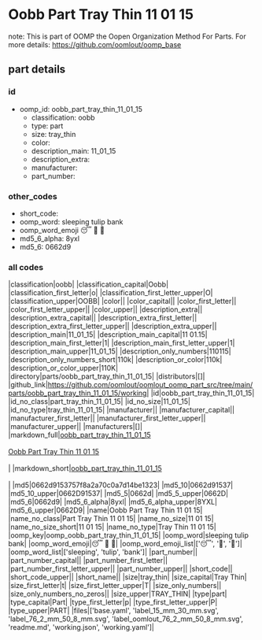# Oobb Part Tray Thin 11 01 15  

note: This is part of OOMP the Oopen Organization Method For Parts. For more details: https://github.com/oomlout/oomp_base

##  part details





### id
* oomp_id: oobb_part_tray_thin_11_01_15
  * classification: oobb
  * type: part
  * size: tray_thin
  * color: 
  * description_main: 11_01_15
  * description_extra: 
  * manufacturer: 
  * part_number: 

### other_codes
* short_code: 
* oomp_word: sleeping tulip bank
* oomp_word_emoji :sleeping: :tulip: :bank:
* md5_6_alpha: 8yxl
* md5_6: 0662d9

### all codes 
|classification|oobb|
|classification_capital|Oobb|
|classification_first_letter|o|
|classification_first_letter_upper|O|
|classification_upper|OOBB|
|color||
|color_capital||
|color_first_letter||
|color_first_letter_upper||
|color_upper||
|description_extra||
|description_extra_capital||
|description_extra_first_letter||
|description_extra_first_letter_upper||
|description_extra_upper||
|description_main|11_01_15|
|description_main_capital|11 01.15|
|description_main_first_letter|1|
|description_main_first_letter_upper|1|
|description_main_upper|11_01_15|
|description_only_numbers|110115|
|description_only_numbers_short|110k|
|description_or_color|110k|
|description_or_color_upper|110K|
|directory|parts/oobb_part_tray_thin_11_01_15|
|distributors|[]|
|github_link|https://github.com/oomlout/oomlout_oomp_part_src/tree/main/parts/oobb_part_tray_thin_11_01_15/working|
|id|oobb_part_tray_thin_11_01_15|
|id_no_class|part_tray_thin_11_01_15|
|id_no_size|11_01_15|
|id_no_type|tray_thin_11_01_15|
|manufacturer||
|manufacturer_capital||
|manufacturer_first_letter||
|manufacturer_first_letter_upper||
|manufacturer_upper||
|manufacturers|[]|
|markdown_full|[oobb_part_tray_thin_11_01_15](https://github.com/oomlout/oomlout_oomp_part_src/tree/main/parts/oobb_part_tray_thin_11_01_15/working)<br>[](https://github.com/oomlout/oomlout_oomp_part_src/tree/main/parts/oobb_part_tray_thin_11_01_15/working)<br>[Oobb Part Tray Thin 11 01 15](https://github.com/oomlout/oomlout_oomp_part_src/tree/main/parts/oobb_part_tray_thin_11_01_15/working)<br><br>|
|markdown_short|[oobb_part_tray_thin_11_01_15](https://github.com/oomlout/oomlout_oomp_part_src/tree/main/parts/oobb_part_tray_thin_11_01_15/working)<br><br>|
|md5|0662d9153757f8a2a70c0a7d14be1323|
|md5_10|0662d91537|
|md5_10_upper|0662D91537|
|md5_5|0662d|
|md5_5_upper|0662D|
|md5_6|0662d9|
|md5_6_alpha|8yxl|
|md5_6_alpha_upper|8YXL|
|md5_6_upper|0662D9|
|name|Oobb Part Tray Thin 11 01 15|
|name_no_class|Part Tray Thin 11 01 15|
|name_no_size|11 01 15|
|name_no_size_short|11 01 15|
|name_no_type|Tray Thin 11 01 15|
|oomp_key|oomp_oobb_part_tray_thin_11_01_15|
|oomp_word|sleeping tulip bank|
|oomp_word_emoji|:sleeping: :tulip: :bank:|
|oomp_word_emoji_list|[':sleeping:', ':tulip:', ':bank:']|
|oomp_word_list|['sleeping', 'tulip', 'bank']|
|part_number||
|part_number_capital||
|part_number_first_letter||
|part_number_first_letter_upper||
|part_number_upper||
|short_code||
|short_code_upper||
|short_name||
|size|tray_thin|
|size_capital|Tray Thin|
|size_first_letter|t|
|size_first_letter_upper|T|
|size_only_numbers||
|size_only_numbers_no_zeros||
|size_upper|TRAY_THIN|
|type|part|
|type_capital|Part|
|type_first_letter|p|
|type_first_letter_upper|P|
|type_upper|PART|
|files|['base.yaml', 'label_15_mm_30_mm.svg', 'label_76_2_mm_50_8_mm.svg', 'label_oomlout_76_2_mm_50_8_mm.svg', 'readme.md', 'working.json', 'working.yaml']|
